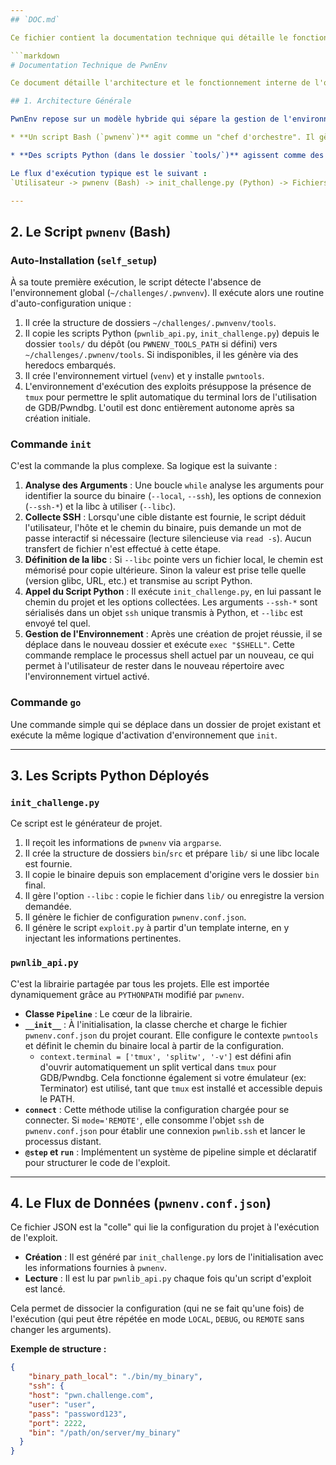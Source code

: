 ```yaml
---
## `DOC.md`

Ce fichier contient la documentation technique qui détaille le fonctionnement interne de l'outil.

```markdown
# Documentation Technique de PwnEnv

Ce document détaille l'architecture et le fonctionnement interne de l'outil `pwnenv`.

## 1. Architecture Générale

PwnEnv repose sur un modèle hybride qui sépare la gestion de l'environnement de la génération des fichiers :

* **Un script Bash (`pwnenv`)** agit comme un "chef d'orchestre". Il gère l'environnement du terminal de l'utilisateur (activation du `venv`, changement de répertoire), l'analyse des arguments en ligne de commande, et la collecte des informations de déploiement. C'est le point d'entrée unique et la face visible de l'outil.

* **Des scripts Python (dans le dossier `tools/`)** agissent comme des "artisans" : `init_challenge.py` et `pwnlib_api.py`. Ils sont copiés par `pwnenv` dans `~/challenges/.pwnenv/tools` lors de la première exécution. Si le dossier `tools/` est indisponible, `pwnenv` dispose d'un fallback via heredocs pour les générer.

Le flux d'exécution typique est le suivant :
`Utilisateur -> pwnenv (Bash) -> init_challenge.py (Python) -> Fichiers du Projet (.json, exploit.py)`

---
```

## 2. Le Script `pwnenv` (Bash)

### Auto-Installation (`self_setup`)
À sa toute première exécution, le script détecte l'absence de l'environnement global (`~/challenges/.pwnvenv`). Il exécute alors une routine d'auto-configuration unique :
1.  Il crée la structure de dossiers `~/challenges/.pwnvenv/tools`.
2.  Il copie les scripts Python (`pwnlib_api.py`, `init_challenge.py`) depuis le dossier `tools/` du dépôt (ou `PWNENV_TOOLS_PATH` si défini) vers `~/challenges/.pwnenv/tools`. Si indisponibles, il les génère via des heredocs embarqués.
3.  Il crée l'environnement virtuel (`venv`) et y installe `pwntools`.
4.  L'environnement d'exécution des exploits présuppose la présence de `tmux` pour permettre le split automatique du terminal lors de l'utilisation de GDB/Pwndbg.
L'outil est donc entièrement autonome après sa création initiale.

### Commande `init`
C'est la commande la plus complexe. Sa logique est la suivante :
1.  **Analyse des Arguments** : Une boucle `while` analyse les arguments pour identifier la source du binaire (`--local`, `--ssh`), les options de connexion (`--ssh-*`) et la libc à utiliser (`--libc`).
2.  **Collecte SSH** : Lorsqu'une cible distante est fournie, le script déduit l'utilisateur, l'hôte et le chemin du binaire, puis demande un mot de passe interactif si nécessaire (lecture silencieuse via `read -s`). Aucun transfert de fichier n'est effectué à cette étape.
3.  **Définition de la libc** : Si `--libc` pointe vers un fichier local, le chemin est mémorisé pour copie ultérieure. Sinon la valeur est prise telle quelle (version glibc, URL, etc.) et transmise au script Python.
4.  **Appel du Script Python** : Il exécute `init_challenge.py`, en lui passant le chemin du projet et les options collectées. Les arguments `--ssh-*` sont sérialisés dans un objet `ssh` unique transmis à Python, et `--libc` est envoyé tel quel.
5.  **Gestion de l'Environnement** : Après une création de projet réussie, il se déplace dans le nouveau dossier et exécute `exec "$SHELL"`. Cette commande remplace le processus shell actuel par un nouveau, ce qui permet à l'utilisateur de rester dans le nouveau répertoire avec l'environnement virtuel activé.

### Commande `go`
Une commande simple qui se déplace dans un dossier de projet existant et exécute la même logique d'activation d'environnement que `init`.

---
## 3. Les Scripts Python Déployés

### `init_challenge.py`
Ce script est le générateur de projet.
1.  Il reçoit les informations de `pwnenv` via `argparse`.
2.  Il crée la structure de dossiers `bin`/`src` et prépare `lib/` si une libc locale est fournie.
3.  Il copie le binaire depuis son emplacement d'origine vers le dossier `bin` final.
4.  Il gère l'option `--libc` : copie le fichier dans `lib/` ou enregistre la version demandée.
5.  Il génère le fichier de configuration `pwnenv.conf.json`.
6.  Il génère le script `exploit.py` à partir d'un template interne, en y injectant les informations pertinentes.

### `pwnlib_api.py`
C'est la librairie partagée par tous les projets. Elle est importée dynamiquement grâce au `PYTHONPATH` modifié par `pwnenv`.
* **Classe `Pipeline`** : Le cœur de la librairie.
* **`__init__`** : À l'initialisation, la classe cherche et charge le fichier `pwnenv.conf.json` du projet courant. Elle configure le contexte `pwntools` et définit le chemin du binaire local à partir de la configuration.
  * `context.terminal = ['tmux', 'splitw', '-v']` est défini afin d'ouvrir automatiquement un split vertical dans `tmux` pour GDB/Pwndbg. Cela fonctionne également si votre émulateur (ex: Terminator) est utilisé, tant que `tmux` est installé et accessible depuis le PATH.
* **`connect`** : Cette méthode utilise la configuration chargée pour se connecter. Si `mode='REMOTE'`, elle consomme l'objet `ssh` de `pwnenv.conf.json` pour établir une connexion `pwnlib.ssh` et lancer le processus distant.
* **`@step` et `run`** : Implémentent un système de pipeline simple et déclaratif pour structurer le code de l'exploit.

---
## 4. Le Flux de Données (`pwnenv.conf.json`)

Ce fichier JSON est la "colle" qui lie la configuration du projet à l'exécution de l'exploit.

* **Création** : Il est généré par `init_challenge.py` lors de l'initialisation avec les informations fournies à `pwnenv`.
* **Lecture** : Il est lu par `pwnlib_api.py` chaque fois qu'un script d'exploit est lancé.

Cela permet de dissocier la configuration (qui ne se fait qu'une fois) de l'exécution (qui peut être répétée en mode `LOCAL`, `DEBUG`, ou `REMOTE` sans changer les arguments).

**Exemple de structure :**
```json
{
    "binary_path_local": "./bin/my_binary",
    "ssh": {
    "host": "pwn.challenge.com",
    "user": "user",
    "pass": "password123",
    "port": 2222,
    "bin": "/path/on/server/my_binary"
  }
}